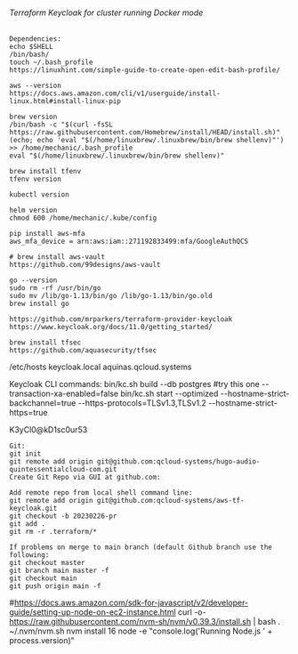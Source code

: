 ###### Terraform Keycloak for cluster running Docker mode
```
Dependencies: 
echo $SHELL
/bin/bash/
touch ~/.bash_profile
https://linuxhint.com/simple-guide-to-create-open-edit-bash-profile/

aws --version
https://docs.aws.amazon.com/cli/v1/userguide/install-linux.html#install-linux-pip

brew version
/bin/bash -c "$(curl -fsSL https://raw.githubusercontent.com/Homebrew/install/HEAD/install.sh)"
(echo; echo 'eval "$(/home/linuxbrew/.linuxbrew/bin/brew shellenv)"') >> /home/mechanic/.bash_profile
eval "$(/home/linuxbrew/.linuxbrew/bin/brew shellenv)"

brew install tfenv
tfenv version

kubectl version

helm version
chmod 600 /home/mechanic/.kube/config

pip install aws-mfa
aws_mfa_device = arn:aws:iam::271192833499:mfa/GoogleAuthQCS

# brew install aws-vault
https://github.com/99designs/aws-vault

go --version
sudo rm -rf /usr/bin/go
sudo mv /lib/go-1.13/bin/go /lib/go-1.13/bin/go.old
brew install go

https://github.com/mrparkers/terraform-provider-keycloak
https://www.keycloak.org/docs/11.0/getting_started/

brew install tfsec
https://github.com/aquasecurity/tfsec
```
/etc/hosts
keycloak.local
aquinas.qcloud.systems

Keycloak CLI commands:
bin/kc.sh build --db postgres #try this one --transaction-xa-enabled=false
bin/kc.sh start --optimized --hostname-strict-backchannel=true --https-protocols=TLSv1.3,TLSv1.2 --hostname-strict-https=true 

K3yCl0@kD1sc0ur53
```
Git:
git init
git remote add origin git@github.com:qcloud-systems/hugo-audio-quintessentialcloud-com.git
Create Git Repo via GUI at github.com:

Add remote repo from local shell command line:  
git remote add origin git@github.com:qcloud-systems/aws-tf-keycloak.git
git checkout -b 20230226-pr
git add . 
git rm -r .terraform/*

If problems on merge to main branch (default Github branch use the following:
git checkout master  
git branch main master -f    
git checkout main  
git push origin main -f
```

#https://docs.aws.amazon.com/sdk-for-javascript/v2/developer-guide/setting-up-node-on-ec2-instance.html
curl -o- https://raw.githubusercontent.com/nvm-sh/nvm/v0.39.3/install.sh | bash
. ~/.nvm/nvm.sh
nvm install 16
node -e "console.log('Running Node.js ' + process.version)"